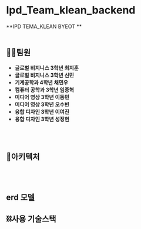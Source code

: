 # Ipd_Team_klean_backend
**IPD TEMA_KLEAN  BYEOT **
<br></br>

## 🤝🏻팀원
- **글로벌 비지니스  3학년 최지훈**
- **글로벌 비지니스 3학년 신민**
- **기계공학과 4학년 채민우**
- **컴퓨터 공학과 3학년 임종혁**
- **미디어 영상 3학년 이동민**
- **미디어 영상 3학년 오수빈**
- **융합 디자인 3학년 이여진**
- **융합 디자인 3학년 성정현**


<br></br>

## 🏯아키텍처

<br></br>
## erd 모델



## ⛓사용 기술스택











